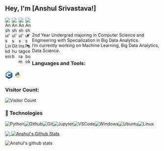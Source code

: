 ## Hey, I'm [Anshul Srivastava!] 


 
<a href="https://www.linkedin.com/in/anshul-srivastava-/">
  <img align="left" alt="Anshul's Linkdein" width="22px" src="https://cdn.jsdelivr.net/npm/simple-icons@v3/icons/linkedin.svg" />
</a>
<a href="https://github.com/theanshulcode">
  <img align="left" alt="Anshul's Github" width="22px" src="https://cdn.jsdelivr.net/npm/simple-icons@v3/icons/github.svg" />

<a href="https://www.instagram.com/__a.n.s.h.u.l.__/">
  <img align="left" alt="Anshul's Instagram" width="22px" src="https://cdn.jsdelivr.net/npm/simple-icons@v3/icons/instagram.svg" />
</a>
<a href="https://www.facebook.com/anshul.srivastava.31105/">
  <img align="left" alt="Anshul's Facebook" width="22px" src="https://cdn.jsdelivr.net/npm/simple-icons@v3/icons/facebook.svg" />
</a>

<br/>
<br/>


-  2nd Year Undergrad majoring in Computer Science and Engineering with Specialization in Big Data Analytics.
-  I’m currently working on Machine Learning, Big Data Analytics, Data Science.
 
 ### Languages and Tools:  


<code><img height="25" src="https://raw.githubusercontent.com/github/explore/80688e429a7d4ef2fca1e82350fe8e3517d3494d/topics/cpp/cpp.png"></code>
<code><img height="25" src="https://raw.githubusercontent.com/github/explore/80688e429a7d4ef2fca1e82350fe8e3517d3494d/topics/python/python.png"></code> 

 
 ### Visitor Count:
![Visitor Count](https://profile-counter.glitch.me/theanshulcode/count.svg)
 
 ### 🔧 Technologies
![Python](https://img.icons8.com/color/30/000000/python.png)![Github](https://img.icons8.com/material-outlined/25/github.png)![Git](https://img.icons8.com/color/25/git.png)![Jupyter](https://img.icons8.com/material-outlined/25/jupyter.png)![VSCode](https://img.icons8.com/color/25/visual-studio-code-2019.png)![Windows](https://img.icons8.com/color/30/windows-10.png)![Ubuntu](https://img.icons8.com/color/30/ubuntu--v1.png)![Linux](https://img.icons8.com/color/30/linux.png)

<a href="https://github.com/theanshulcode">
  <img align="center" src="https://github-readme-stats.vercel.app/api/top-langs/?username=theanshulcode&theme=light&hide_langs_below=1" />
</a>
<a href="https://github.com/theanshulcode">
 <img align="center" src="https://github-readme-stats.vercel.app/api?username=theanshulcode&show_icons=true&theme=light&line_height=27" alt="Anshul's Github Stats"/>
</a>

 <br>


![Anshul's github stats](https://github-readme-stats.vercel.app/api?username=theanshulcode&show_icons=true&hide_border=true)

<br>
